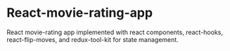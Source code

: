 # React-movie-rating-app
React movie-rating app implemented with react components, react-hooks, react-flip-moves, and redux-tool-kit for state management.
